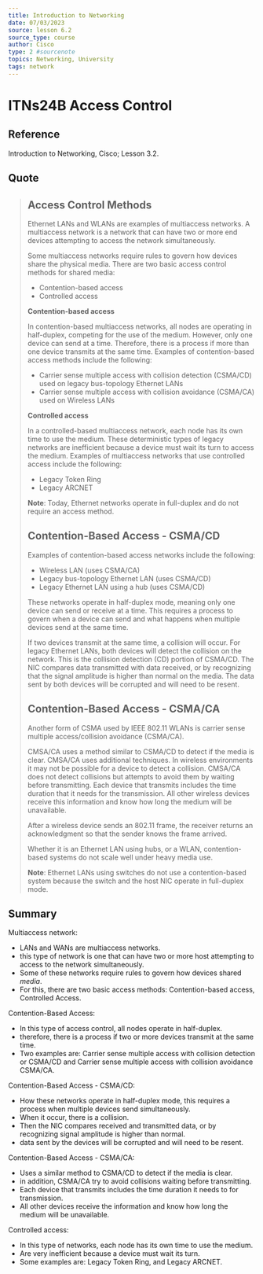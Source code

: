 ```yaml
---
title: Introduction to Networking
date: 07/03/2023
source: lesson 6.2
source_type: course
author: Cisco
type: 2 #sourcenote
topics: Networking, University
tags: network
---
```

# ITNs24B Access Control

## **Reference**
Introduction to Networking, Cisco; Lesson 3.2.

## **Quote**
> ## Access Control Methods
> Ethernet LANs and WLANs are examples of multiaccess networks. A multiaccess network is a network that can have two or more end devices attempting to access the network simultaneously.
> 
> Some multiaccess networks require rules to govern how devices share the physical media. There are two basic access control methods for shared media:
> 
> -   Contention-based access
> -   Controlled access
> 
> **Contention-based access** 
> 
> In contention-based multiaccess networks, all nodes are operating in half-duplex, competing for the use of the medium. However, only one device can send at a time. Therefore, there is a process if more than one device transmits at the same time. Examples of contention-based access methods include the following:
> 
> -   Carrier sense multiple access with collision detection (CSMA/CD) used on legacy bus-topology Ethernet LANs
> -   Carrier sense multiple access with collision avoidance (CSMA/CA) used on Wireless LANs
> 
> **Controlled access**
> 
> In a controlled-based multiaccess network, each node has its own time to use the medium. These deterministic types of legacy networks are inefficient because a device must wait its turn to access the medium. Examples of multiaccess networks that use controlled access include the following:
> 
> -   Legacy Token Ring
> -   Legacy ARCNET
> 
> **Note**: Today, Ethernet networks operate in full-duplex and do not require an access method.
> 
> ## Contention-Based Access - CSMA/CD
> Examples of contention-based access networks include the following:
> 
> -   Wireless LAN (uses CSMA/CA)
> -   Legacy bus-topology Ethernet LAN (uses CSMA/CD)
> -   Legacy Ethernet LAN using a hub (uses CSMA/CD)
> 
> These networks operate in half-duplex mode, meaning only one device can send or receive at a time. This requires a process to govern when a device can send and what happens when multiple devices send at the same time.
> 
> If two devices transmit at the same time, a collision will occur. For legacy Ethernet LANs, both devices will detect the collision on the network. This is the collision detection (CD) portion of CSMA/CD. The NIC compares data transmitted with data received, or by recognizing that the signal amplitude is higher than normal on the media. The data sent by both devices will be corrupted and will need to be resent.
> 
> ## Contention-Based Access - CSMA/CA
> Another form of CSMA used by IEEE 802.11 WLANs is carrier sense multiple access/collision avoidance (CSMA/CA).
> 
> CMSA/CA uses a method similar to CSMA/CD to detect if the media is clear. CMSA/CA uses additional techniques. In wireless environments it may not be possible for a device to detect a collision. CMSA/CA does not detect collisions but attempts to avoid them by waiting before transmitting. Each device that transmits includes the time duration that it needs for the transmission. All other wireless devices receive this information and know how long the medium will be unavailable.
> 
> After a wireless device sends an 802.11 frame, the receiver returns an acknowledgment so that the sender knows the frame arrived.
> 
> Whether it is an Ethernet LAN using hubs, or a WLAN, contention-based systems do not scale well under heavy media use.
> 
> **Note**: Ethernet LANs using switches do not use a contention-based system because the switch and the host NIC operate in full-duplex mode.

## **Summary**
Multiaccess network:
- LANs and WANs are multiaccess networks.
- this type of network is one that can have two or more host attempting to access to the network simultaneously.
- Some of these networks require rules to govern how devices shared *media*.
- For this, there are two basic access methods: Contention-based access, Controlled Access.

Contention-Based Access:
- In this type of access control, all nodes operate in half-duplex.
- therefore, there is a process if two or more devices transmit at the same time.
- Two examples are: Carrier sense multiple access with collision detection or CSMA/CD and Carrier sense multiple access with collision avoidance CSMA/CA.

Contention-Based Access - CSMA/CD:
- How these networks operate in half-duplex mode, this requires a process when multiple devices send simultaneously.
- When it occur, there is a collision.
- Then the NIC compares received and transmitted data, or by recognizing signal amplitude is higher than normal.
- data sent by the devices will be corrupted and will need to be resent.

Contention-Based Access - CSMA/CA:
- Uses a similar method to CSMA/CD to detect if the media is clear.
- in addition, CSMA/CA try to avoid collisions waiting before transmitting.
- Each device that transmits includes the time duration it needs to for transmission.
- All other devices receive the information and know how long the medium will be unavailable.

Controlled access:
- In this type of networks, each node has its own time to use the medium.
- Are very inefficient because a device must wait its turn.
- Some examples are: Legacy Token Ring, and Legacy ARCNET.


